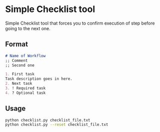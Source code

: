 # Simple Checklist tool

Simple Checklist tool that forces you to confirm execution of step before going to the next 
one.

## Format

```md
# Name of Workflow
;; Comment
;; Second one

1. First task
Task description goes in here.
2. Next task
3. ! Required task
4. ? Optional task

```

## Usage

```sh
python checklist.py checklist_file.txt
python checklist.py --reset checklist_file.txt
```
